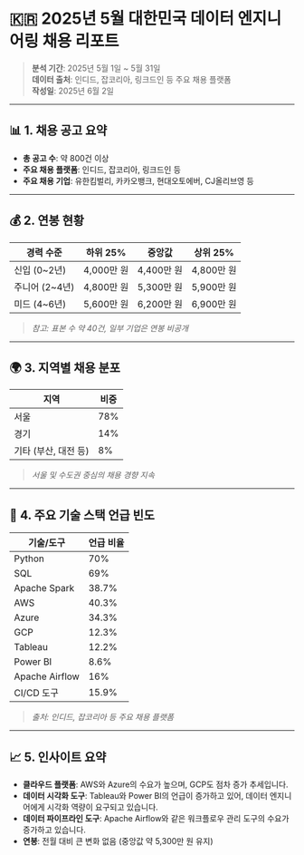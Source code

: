 # 🇰🇷 2025년 5월 대한민국 데이터 엔지니어링 채용 리포트

> **분석 기간**: 2025년 5월 1일 ~ 5월 31일  
> **데이터 출처**: 인디드, 잡코리아, 링크드인 등 주요 채용 플랫폼  
> **작성일**: 2025년 6월 2일

---

## 📊 1. 채용 공고 요약

- **총 공고 수**: 약 800건 이상  
- **주요 채용 플랫폼**: 인디드, 잡코리아, 링크드인 등  
- **주요 채용 기업**: 유한킴벌리, 카카오뱅크, 현대오토에버, CJ올리브영 등

---

## 💰 2. 연봉 현황

| 경력 수준 | 하위 25% | 중앙값 | 상위 25% |
|-----------|----------|--------|----------|
| 신입 (0~2년) | 4,000만 원 | 4,400만 원 | 4,800만 원 |
| 주니어 (2~4년) | 4,800만 원 | 5,300만 원 | 5,900만 원 |
| 미드 (4~6년) | 5,600만 원 | 6,200만 원 | 6,900만 원 |

> *참고: 표본 수 약 40건, 일부 기업은 연봉 비공개*

---

## 🌍 3. 지역별 채용 분포

| 지역 | 비중 |
|------|------|
| 서울 | 78% |
| 경기 | 14% |
| 기타 (부산, 대전 등) | 8% |

> *서울 및 수도권 중심의 채용 경향 지속*

---

## 🧰 4. 주요 기술 스택 언급 빈도

| 기술/도구 | 언급 비율 |
|-----------|-----------|
| Python | 70% |
| SQL | 69% |
| Apache Spark | 38.7% |
| AWS | 40.3% |
| Azure | 34.3% |
| GCP | 12.3% |
| Tableau | 12.2% |
| Power BI | 8.6% |
| Apache Airflow | 16% |
| CI/CD 도구 | 15.9% |

> *출처: 인디드, 잡코리아 등 주요 채용 플랫폼*

---

## 📈 5. 인사이트 요약

- **클라우드 플랫폼**: AWS와 Azure의 수요가 높으며, GCP도 점차 증가 추세입니다.
- **데이터 시각화 도구**: Tableau와 Power BI의 언급이 증가하고 있어, 데이터 엔지니어에게 시각화 역량이 요구되고 있습니다.
- **데이터 파이프라인 도구**: Apache Airflow와 같은 워크플로우 관리 도구의 수요가 증가하고 있습니다.
- **연봉**: 전월 대비 큰 변화 없음 (중앙값 약 5,300만 원 유지)


